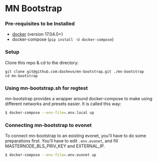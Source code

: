 # MN Bootstrap

### Pre-requisites to be Installed

* [docker](https://docs.docker.com/engine/installation/) (version 17.04.0+)
* docker-compose (`pip install -U docker-compose`)

### Setup

Clone this repo & cd to the directory:

```
git clone git@github.com:dashevo/mn-bootstrap.git ./mn-bootstrap
cd mn-bootstrap
```
### Using mn-bootstrap.sh for regtest

mn-bootstrap provides a wrapper around docker-compose to make using different networks
and presets easier. It is called this way:

```bash
$ docker-compose --env-file=.env.local up
```

### Connecting mn-bootstrap to evonet

To connect mn-bootstrap to an existing evonet, you'll have to do some preparations first. You'll have
to edit `.env.evonet`, and fill MASTERNODE_BLS_PRIV_KEY and EXTERNAL_IP.

```bash
$ docker-compose --env-file=.env.evonet up
```
